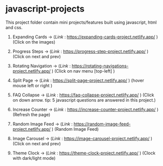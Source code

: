 # javascript-projects
This project folder contain mini projects/features built using javascript, html and css.


1. Expanding Cards -> (<i>Link </i> : https://expanding-cards-project.netlify.app/ )
    (Click on the images)
   
2. Progress Steps  -> (<i>Link </i> : https://progress-step-project.netlify.app/  )
    (Click on next and prev)
    
3. Rotating Navigation  ->   (<i>Link </i> :  https://rotating-navigations-project.netlify.app/ )
    (Click on nav menu [top-left] )
  
4. Split Page    ->   (<i>Link </i> :  https://split-page-project.netlify.app/ )
    (hover mouse left or right )

5. FAQ Collapse   ->  (<i>Link </i> :   https://faq-collapse-project.netlify.app/ )
    (Click on down arrow.  tip: 5 javascript questions are answered in this project.)

6. Increase Counter  ->   (<i>Link </i> : https://increase-counter-project.netlify.app/ )
    (Refresh the page)
7. Random Image Feed  ->  (<i>Link </i> : https://random-image-feed-project.netlify.app/ )
    (Random Image Feed)
8. Image Carousel   ->   (<i>Link </i> : https://image-carousel-project.netlify.app/ )
    (Click on next and prev)
9. Theme Clock   ->  (<i>Link </i> : https://theme-clock-project.netlify.app/ )
    (Clock with dark/light mode)

